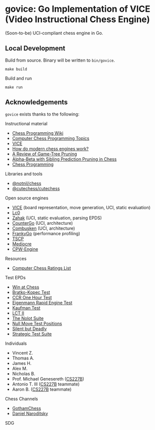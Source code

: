 # govice: Go Implementation of VICE (Video Instructional Chess Engine)
(Soon-to-be) UCI-compliant chess engine in Go.

## Local Development

Build from source. Binary will be written to `bin/govice`.
```
make build
```

Build and run
```
make run
```

## Acknowledgements

`govice` exists thanks to the following:

Instructional material
* [Chess Programming Wiki](https://www.chessprogramming.org/)
* [Computer Chess Programming Topics](https://web.archive.org/web/20071026090003/http://www.brucemo.com/compchess/programming/index.htm)
* [VICE](https://www.youtube.com/playlist?list=PLZ1QII7yudbc-Ky058TEaOstZHVbT-2hg)
* [How do modern chess engines work?](https://www.youtube.com/watch?v=pUyURF1Tqvg&t=567s&ab_channel=TNGTechnologyConsultingGmbH)
* [A Review of Game-Tree Pruning](https://webdocs.cs.ualberta.ca/~tony/OldPapers/icca.Mar1986.pp3-18.pdf)
* [Alpha-Beta with Sibling Prediction Pruning in Chess](https://homepages.cwi.nl/~paulk/theses/Carolus.pdf)
* [Chess Programming](https://www.youtube.com/channel/UCB9-prLkPwgvlKKqDgXhsMQ)

Libraries and tools
* [@notnil/chess](https://github.com/notnil/chess)
* [@cutechess/cutechess](https://github.com/cutechess/cutechess)

Open source engines
* [VICE](https://github.com/peterwankman/vice) (board representation, move generation, UCI, static evaluation)
* [Lc0](https://github.com/LeelaChessZero/lc0)
* [Zahak](https://github.com/amanjpro/zahak) (UCI, static evaluation, parsing EPDS)
* [CounterGo](https://github.com/ChizhovVadim/CounterGo) (UCI, architecture)
* [Combusken](https://github.com/mhib/combusken) (UCI, architecture)
* [FrankyGo](https://github.com/frankkopp/FrankyGo) (performance profiling)
* [TSCP](http://www.tckerrigan.com/Chess/TSCP/)
* [Mediocre](http://mediocrechess.blogspot.com/)
* [CPW-Engine](https://github.com/nescitus/cpw-engine)

Resources
* [Computer Chess Ratings List](http://www.computerchess.org.uk/ccrl/4040/about.html)

Test EPDs
* [Win at Chess](https://www.chessprogramming.org/Win_at_Chess)
* [Bratko-Kopec Test](https://www.chessprogramming.org/Bratko-Kopec_Test)
* [CCR One Hour Test](https://www.chessprogramming.org/CCR_One_Hour_Test)
* [Eigenmann Rapid Engine Test](https://www.chessprogramming.org/Eigenmann_Rapid_Engine_Test)
* [Kaufman Test](https://www.chessprogramming.org/Kaufman_Test)
* [LCT II](https://www.chessprogramming.org/LCT_II)
* [The Nolot Suite](https://www.chessprogramming.org/The_Nolot_Suite)
* [Null Move Test Positions](https://www.chessprogramming.org/Null_Move_Test-Positions)
* [Silent but Deadly](https://www.chessprogramming.org/Silent_but_Deadly)
* [Strategic Test Suite](https://www.chessprogramming.org/Strategic_Test_Suite)

Individuals
* Vincent Z.
* Thomas A.
* James H.
* Alex M.
* Nicholas B.
* Prof. Michael Genesereth ([CS227B])
* Antonio T. III ([CS227B] teammate)
* Aaron B. ([CS227B] teammate)

Chess Channels
* [GothamChess](https://www.youtube.com/c/GothamChess)
* [Daniel Naroditsky](https://www.youtube.com/c/DanielNaroditskyGM)

[CS227B]: http://logic.stanford.edu/classes/cs227/2015/index.html

SDG
